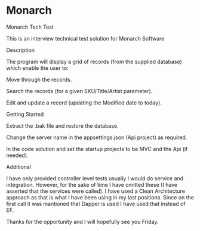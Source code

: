 # Monarch

Monarch Tech Test

This is an interview technical test solution for Monarch Software

Description

The program will display a grid of records (from the supplied database) which enable the user to:

Move through the records.

Search the records (for a given SKU/Title/Artist parameter).

Edit and update a record (updating the Modified date to today).

Getting Started

Extract the .bak file and restore the database.

Change the server name in the appsettings.json (Api project) as required.

In the code solution and set the startup projects to be MVC and the Api (if needed).

Additional

I have only provided controller level tests usually I would do service and integration. However, for the sake of time I have omitted these (I have asserted that the services were called).
I have used a Clean Architecture approach as that is what I have been using in my last positions. Since on the first call it was mantioned that Dapper is used I have used that instead of EF.

Thanks for the opportunity and I will hopefully see you Friday.
